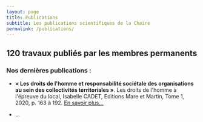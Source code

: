 ```yaml
---
layout: page
title: Publications
subtitle: Les publications scientifiques de la Chaire
permalink: /publications/
---
```


## 120 travaux publiés par les membres permanents

### Nos dernières publications :

- **« Les droits de l'homme et responsabilité sociétale des organisations au sein des collectivités territoriales »**. Les droits de l'homme à l'épreuve du local, Isabelle CADET, Editions Mare et Martin, Tome 1, 2020, p. 163 à 192. [En savoir plus...](http://www.mareetmartin.com/livre/les-droits-de-lhomme-a-lepreuve-du-local-tome-1)

- ...